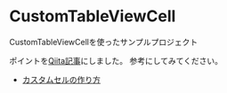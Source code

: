 # CustomTableViewCell
CustomTableViewCellを使ったサンプルプロジェクト

ポイントを[Qiita記事](https://qiita.com/From_F/items/77f75a33a56af6536eba)にしました。
参考にしてみてください。

- [カスタムセルの作り方](https://qiita.com/From_F/items/77f75a33a56af6536eba)
